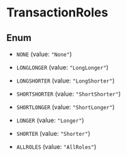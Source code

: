 

# TransactionRoles

## Enum


* `NONE` (value: `"None"`)

* `LONGLONGER` (value: `"LongLonger"`)

* `LONGSHORTER` (value: `"LongShorter"`)

* `SHORTSHORTER` (value: `"ShortShorter"`)

* `SHORTLONGER` (value: `"ShortLonger"`)

* `LONGER` (value: `"Longer"`)

* `SHORTER` (value: `"Shorter"`)

* `ALLROLES` (value: `"AllRoles"`)



